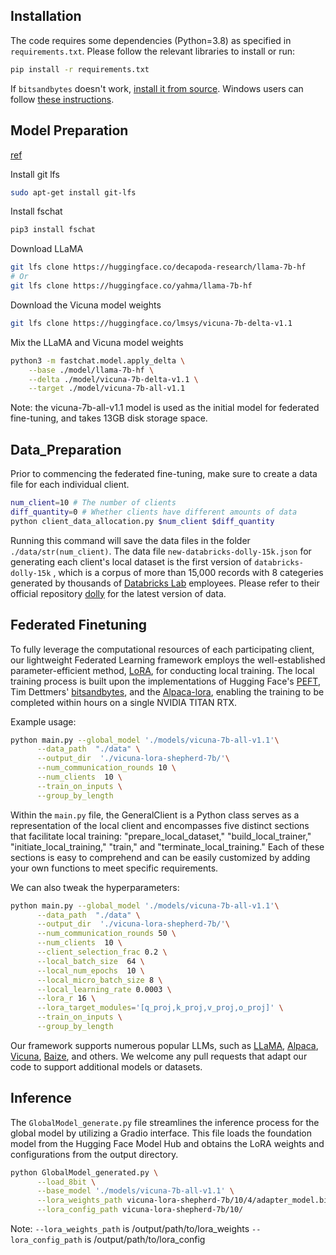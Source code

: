 ## Installation 

The code requires some dependencies (Python=3.8)  as specified in `requirements.txt`. Please follow the relevant libraries to install or run:
```bash
pip install -r requirements.txt
```
If `bitsandbytes` doesn't work, [install it from source](https://github.com/TimDettmers/bitsandbytes/blob/main/compile_from_source.md). Windows users can follow [these instructions](https://github.com/tloen/alpaca-lora/issues/17).

## Model Preparation
[ref](https://github.com/lm-sys/FastChat/blob/main/docs/vicuna_weights_version.md#how-to-apply-delta-weights-for-weights-v11-and-v0)

Install git lfs
```bash
sudo apt-get install git-lfs
```

Install fschat
```bash
pip3 install fschat
````

Download LLaMA
```bash
git lfs clone https://huggingface.co/decapoda-research/llama-7b-hf
# Or
git lfs clone https://huggingface.co/yahma/llama-7b-hf
```

Download the Vicuna model weights
```bash
git lfs clone https://huggingface.co/lmsys/vicuna-7b-delta-v1.1
```

Mix the LLaMA and Vicuna model weights
```bash
python3 -m fastchat.model.apply_delta \
    --base ./model/llama-7b-hf \
    --delta ./model/vicuna-7b-delta-v1.1 \
    --target ./model/vicuna-7b-all-v1.1 
```
Note: the vicuna-7b-all-v1.1 model is used as the initial model for federated fine-tuning, and takes 13GB disk storage space.

## Data_Preparation

Prior to commencing the federated fine-tuning, make sure to create a data file for each individual client.
```bash
num_client=10 # The number of clients
diff_quantity=0 # Whether clients have different amounts of data
python client_data_allocation.py $num_client $diff_quantity
```
Running this command will save the data files in the folder `./data/str(num_client)`. The data file `new-databricks-dolly-15k.json` for generating each client's local dataset is the first version of `databricks-dolly-15k` , which is a corpus of more than 15,000 records with 8 categeries generated by thousands of [Databricks Lab](https://www.databricks.com/learn/labs) employees. Please refer to their official repository [dolly](https://github.com/databrickslabs/dolly) for the latest version of data.

## Federated Finetuning

To fully leverage the computational resources of each participating client, our lightweight Federated Learning framework employs the well-established parameter-efficient method, [LoRA](https://github.com/microsoft/LoRA), for conducting local training. The local training process is built upon the implementations of Hugging Face's [PEFT](https://github.com/huggingface/peft), Tim Dettmers' [bitsandbytes](https://github.com/TimDettmers/bitsandbytes), and the [Alpaca-lora](https://github.com/tloen/alpaca-lora), enabling the training to be completed within hours on a single NVIDIA TITAN RTX.

Example usage:
```bash
python main.py --global_model './models/vicuna-7b-all-v1.1'\
      --data_path  "./data" \
      --output_dir  './vicuna-lora-shepherd-7b/'\
      --num_communication_rounds 10 \
      --num_clients  10 \
      --train_on_inputs \
      --group_by_length
```

Within the `main.py` file, the GeneralClient is a Python class serves as a representation of the local client and encompasses five distinct sections that facilitate local training: "prepare_local_dataset," "build_local_trainer," "initiate_local_training," "train," and "terminate_local_training." Each of these sections is easy to comprehend and can be easily customized by adding your own functions to meet specific requirements.

We can also tweak the hyperparameters:
```bash
python main.py --global_model './models/vicuna-7b-all-v1.1'\
      --data_path  "./data" \
      --output_dir  './vicuna-lora-shepherd-7b/'\
      --num_communication_rounds 50 \
      --num_clients  10 \
      --client_selection_frac 0.2 \
      --local_batch_size  64 \
      --local_num_epochs  10 \
      --local_micro_batch_size 8 \
      --local_learning_rate 0.0003 \
      --lora_r 16 \
      --lora_target_modules='[q_proj,k_proj,v_proj,o_proj]' \
      --train_on_inputs \
      --group_by_length
```

Our framework supports numerous popular LLMs, such as [LLaMA](https://github.com/facebookresearch/llama), [Alpaca](https://github.com/tatsu-lab/stanford_alpaca), [Vicuna](https://vicuna.lmsys.org/), [Baize](https://github.com/project-baize/baize-chatbot), and others. We welcome any pull requests that adapt our code to support additional models or datasets.

## Inference 

The `GlobalModel_generate.py` file streamlines the inference process for the global model by utilizing a Gradio interface. This file loads the foundation model from the Hugging Face Model Hub and obtains the LoRA weights and configurations from the output directory.

```bash
python GlobalModel_generated.py \
      --load_8bit \
      --base_model './models/vicuna-7b-all-v1.1' \
      --lora_weights_path vicuna-lora-shepherd-7b/10/4/adapter_model.bin \
      --lora_config_path vicuna-lora-shepherd-7b/10/
```

Note:
`--lora_weights_path` is /output/path/to/lora_weights
`--lora_config_path` is /output/path/to/lora_config